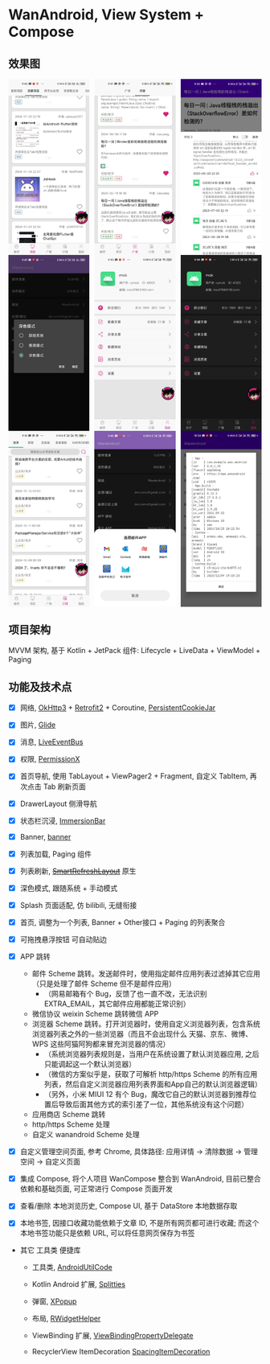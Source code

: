# WanAndroid, View System + Compose

## 效果图

<div style="display: flex; justify-content: space-between;">
    <img src="picture/pic_pj.jpg" width="32%">
    <img src="picture/pic_qa.jpg" width="32%">
    <img src="picture/pic_qa2.jpg" width="32%">
</div>

<div style="display: flex; justify-content: space-between;">
    <img src="picture/pic_dark.jpg" width="32%">
    <img src="picture/pic_me.jpg" width="32%">
    <img src="picture/pic_me_dark.jpg" width="32%">
</div>

<div style="display: flex; justify-content: space-between;">
    <img src="picture/pic_sub.jpg" width="32%">
    <img src="picture/pic_email.jpg" width="32%">
    <img src="picture/pic_info.jpg" width="32%">
</div>

## 项目架构

MVVM 架构, 基于 Kotlin + JetPack 组件: Lifecycle + LiveData + ViewModel + Paging

## 功能及技术点

- [x] 网络, [OkHttp3](https://github.com/square/okhttp) + [Retrofit2](https://github.com/square/retrofit) + Coroutine, [PersistentCookieJar](https://github.com/franmontiel/PersistentCookieJar)

- [x] 图片, [Glide](https://github.com/bumptech/glide)

- [x] 消息, [LiveEventBus](https://github.com/JeremyLiao/LiveEventBus)

- [x] 权限, [PermissionX](https://github.com/guolindev/PermissionX)

- [x] 首页导航, 使用 TabLayout + ViewPager2 + Fragment, 自定义 TabItem, 再次点击 Tab 刷新页面

- [x] DrawerLayout 侧滑导航

- [x] 状态栏沉浸, [ImmersionBar](https://github.com/gyf-dev/ImmersionBar)

- [x] Banner, [banner](https://github.com/youth5201314/banner)

- [x] 列表加载, Paging 组件

- [x] 列表刷新, ~~[SmartRefreshLayout](https://github.com/scwang90/SmartRefreshLayout)~~ 原生

- [x] 深色模式, 跟随系统 + 手动模式

- [x] Splash 页面适配, 仿 bilibili, 无缝衔接

- [x] 首页, 调整为一个列表, Banner + Other接口 + Paging 的列表聚合

- [x] 可拖拽悬浮按钮 可自动贴边

- [x] APP 跳转
  - 邮件 Scheme 跳转。发送邮件时，使用指定邮件应用列表过滤掉其它应用（只是处理了邮件 Scheme 但不是邮件应用）
    - （网易邮箱有个 Bug，反馈了也一直不改，无法识别 EXTRA_EMAIL，其它邮件应用都能正常识别）
  - 微信协议 weixin Scheme 跳转微信 APP
  - 浏览器 Scheme 跳转。打开浏览器时，使用自定义浏览器列表，包含系统浏览器列表之外的一些浏览器（而且不会出现什么 天猫、京东、微博、WPS 这些阿猫阿狗都来冒充浏览器的情况）
    - （系统浏览器列表规则是，当用户在系统设置了默认浏览器应用, 之后只能调起这一个默认浏览器）
    - （微信的方案似乎是，获取了可解析 http/https Scheme 的所有应用列表，然后自定义浏览器应用列表界面和App自己的默认浏览器逻辑）
    - （另外，小米 MIUI 12 有个 Bug，魔改它自己的默认浏览器到推荐位置后导致后面其他方式的索引差了一位，其他系统没有这个问题）
  - 应用商店 Scheme 跳转
  - http/https Scheme 处理
  - 自定义 wanandroid Scheme 处理

- [x] 自定义管理空间页面, 参考 Chrome, 具体路径: 应用详情 -> 清除数据 -> 管理空间 -> 自定义页面

- [x] 集成 Compose, 将个人项目 WanCompose 整合到 WanAndroid, 目前已整合依赖和基础页面, 可正常进行 Compose 页面开发

- [x] 查看/删除 本地浏览历史, Compose UI, 基于 DataStore 本地数据存取

- [x] 本地书签, 因接口收藏功能依赖于文章 ID, 不是所有网页都可进行收藏; 而这个本地书签功能只是依赖 URL, 可以将任意网页保存为书签 

- 其它 工具类 便捷库

  - 工具类, [AndroidUtilCode](https://github.com/Blankj/AndroidUtilCode)

  - Kotlin Android 扩展, [Splitties](https://github.com/LouisCAD/Splitties)

  - 弹窗, [XPopup](https://github.com/li-xiaojun/XPopup)

  - 布局, [RWidgetHelper](https://github.com/RuffianZhong/RWidgetHelper)

  - ViewBinding 扩展, [ViewBindingPropertyDelegate](https://github.com/androidbroadcast/ViewBindingPropertyDelegate)

  - RecyclerView ItemDecoration [SpacingItemDecoration](https://github.com/grzegorzojdana/SpacingItemDecoration)

